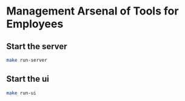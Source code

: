 # Management Arsenal of Tools for Employees

## Start the server

```bash
make run-server
```

## Start the ui

```bash
make run-ui
```
